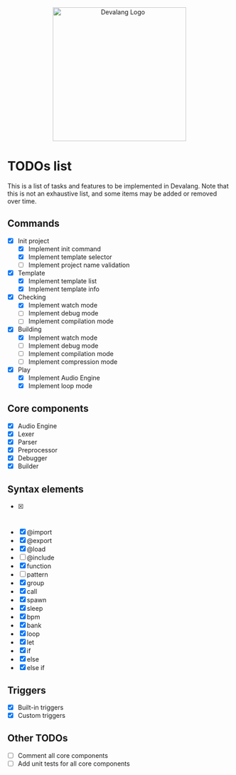 <div align="center">
    <img src="https://devalang.com/images/devalang-logo-cyan.svg" alt="Devalang Logo" width="300" />
</div>

# TODOs list

This is a list of tasks and features to be implemented in Devalang. Note that this is not an exhaustive list, and some items may be added or removed over time.

## Commands

- [x] Init project
  - [x] Implement init command
  - [x] Implement template selector
  - [ ] Implement project name validation
- [x] Template
  - [x] Implement template list
  - [x] Implement template info
- [x] Checking
  - [x] Implement watch mode
  - [ ] Implement debug mode
  - [ ] Implement compilation mode
- [x] Building
  - [x] Implement watch mode
  - [ ] Implement debug mode
  - [ ] Implement compilation mode
  - [ ] Implement compression mode
- [x] Play
  - [x] Implement Audio Engine
  - [x] Implement loop mode

## Core components

- [x] Audio Engine
- [x] Lexer
- [x] Parser
- [x] Preprocessor
- [x] Debugger
- [x] Builder

## Syntax elements

- [x] #
- [x] @import
- [x] @export
- [x] @load
- [ ] @include
- [x] function
- [ ] pattern
- [x] group
- [x] call
- [x] spawn
- [x] sleep
- [x] bpm
- [x] bank
- [x] loop
- [x] let
- [x] if
- [x] else
- [x] else if

## Triggers

- [x] Built-in triggers
- [x] Custom triggers

## Other TODOs

- [ ] Comment all core components
- [ ] Add unit tests for all core components